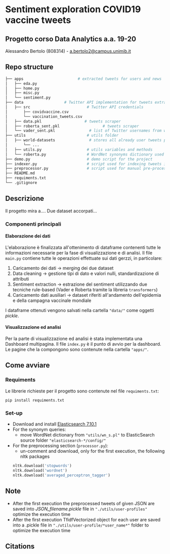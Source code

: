 # Sentiment exploration COVID19 vaccine tweets
## Progetto corso Data Analytics a.a. 19-20
Alessandro Bertolo (808314) - a.bertolo2@campus.unimib.it

## Repo structure

```bash
├── apps                        # extracted tweets for users and news
│   ├── eda.py
│   ├── home.py
│   ├── misc.py
│   └── sentiment.py
├── data                  # Twitter API implementation for tweets extraction
│   ├── src                         # Twitter API credentials
│       ├── covidvaccine.csv
│       └── vaccination_tweets.csv
│   ├── data.pkl                   # tweets scraper
│   ├── roberta_sent.pkl                   # tweets scraper
│   └── vader_sent.pkl               # list of Twitter usernames from wich extract tweets
├── utils                           # utils folder
│   ├── world-datasets               # stores all already user tweets pre-processed for personalization in pickle files
│       └── ...
│   ├── utils.py                    # utils variables and methods
│   └── roberta.py                  # WordNet synonyms dictionary used for synonyms queries in ElasticSearch
├── demo.py                         # demo script for the project
├── indexer.py                      # script used for indexing tweets in ElasticSearch
├── preprocessor.py                 # script used for manual pre-processing of tweets and query personalization phase
├── README.md
├── requiments.txt
└── .gitignore
```

## Descrizione
Il progetto mira a....
Due dataset accorpati...


### Componenti principali
#### Elaborazione dei dati
L'elaborazione è finalizzata all'ottenimento di dataframe contenenti tutte le informazioni necessarie per la fase di visualizzazione e di analisi.
Il file `main.py` contiene tutte le operazioni effettuate sui dati gerzzi, in particolare:
1. Caricamento dei dati -> merging dei due dataset
2. Data cleaning -> gestione tipi di dato e valori nulli, standardizazione di attributi
3. Sentiment extraction -> estrazione del sentiment utilizzando due tecniche rule-based (Vader e Roberta tramite la libreria `transformers`)
4. Caricamento dati ausiliari -> dataset riferiti all'andamento dell'epidemia e della campagna vaccinale mondiale

I dataframe ottenuti vengono salvati nella cartella `"data/"` come oggetti *pickle*.

#### Visualizzazione ed analisi
Per la parte di visualizzazione ed analisi è stata implementata una Dashboard multipagina. Il file `index.py` è il punto di avvio per la dashboard. Le pagine che la compongono sono contenute nella cartella `"apps/"`.


## Come avviare
### Requiments
Le librerie richieste per il progetto sono contenute nel file `requiments.txt`:
```
pip install requiments.txt
```

### Set-up
- Download and install [Elasticsearch 7.10.1](https://www.elastic.co/downloads/elasticsearch)
- For the synonym queries:
    - move WordNet dictionary from `"utils/wn_s.pl"` to ElasticSearch source folder `"elasticsearch-*/config/"`
- For the preprocessing section (`processor.py`):
    - un-comment and download, only for the first execution, the following nltk packages
    ```python
    nltk.download('stopwords')
    nltk.download('wordnet')
    nltk.download('averaged_perceptron_tagger')
    ```



## Note
- After the first execution the preprocessed tweets of given JSON are saved into *JSON_filename.pickle* file 
in `"./utils/user-profiles"` optimize the execution time
- After the first execution TfidfVectorized object for each user are saved into a .pickle file in 
`"./utils/user-profile/*user_name*"` folder to optimize the execution time


## Citations